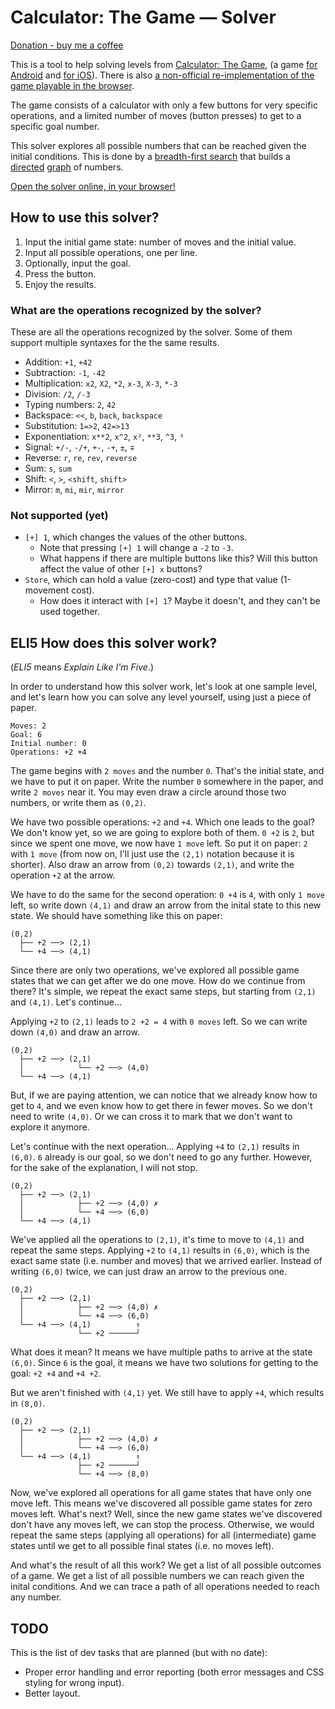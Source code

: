 Calculator: The Game — Solver
=============================

[Donation - buy me a coffee](https://denilson.sa.nom.br/donate.html)

This is a tool to help solving levels from [Calculator: The Game][game], (a game [for Android][android] and [for iOS][ios]). There is also [a non-official re-implementation of the game playable in the browser](https://github.com/Jorger/Calculator_The_Game_ReactJS).

The game consists of a calculator with only a few buttons for very specific operations, and a limited number of moves (button presses) to get to a specific goal number.

This solver explores all possible numbers that can be reached given the initial conditions. This is done by a [breadth-first search][bfs] that builds a [directed][] [graph][] of numbers.

[Open the solver online, in your browser!][solver]

How to use this solver?
-----------------------

1. Input the initial game state: number of moves and the initial value.
2. Input all possible operations, one per line.
3. Optionally, input the goal.
4. Press the button.
5. Enjoy the results.

### What are the operations recognized by the solver?

These are all the operations recognized by the solver. Some of them support multiple syntaxes for the the same results.

* Addition: `+1`, `+42`
* Subtraction: `-1`, `-42`
* Multiplication: `x2`, `X2`, `*2`, `x-3`, `X-3`, `*-3`
* Division: `/2`, `/-3`
* Typing numbers: `2`, `42`
* Backspace: `<<`, `b`, `back`, `backspace`
* Substitution: `1=>2`, `42=>13`
* Exponentiation: `x**2`, `x^2`, `x²`, `**3`, `^3`, `³`
* Signal: `+/-`, `-/+`, `+-`, `-+`, `±`, `∓`
* Reverse: `r`, `re`, `rev`, `reverse`
* Sum: `s`, `sum`
* Shift: `<`, `>`, `<shift`, `shift>`
* Mirror: `m`, `mi`, `mir`, `mirror`

### Not supported (yet)

* `[+] 1`, which changes the values of the other buttons.
    * Note that pressing `[+] 1` will change a `-2` to `-3`.
    * What happens if there are multiple buttons like this? Will this button affect the value of other `[+] x` buttons?
* `Store`, which can hold a value (zero-cost) and type that value (1-movement cost).
    * How does it interact with `[+] 1`? Maybe it doesn't, and they can't be used together.

ELI5 How does this solver work?
-------------------------------

(*ELI5* means *Explain Like I'm Five*.)

In order to understand how this solver work, let's look at one sample level, and let's learn how you can solve any level yourself, using just a piece of paper.

    Moves: 2
    Goal: 6
    Initial number: 0
    Operations: +2 +4

The game begins with `2 moves` and the number `0`. That's the initial state, and we have to put it on paper. Write the number `0` somewhere in the paper, and write `2 moves` near it. You may even draw a circle around those two numbers, or write them as `(0,2)`.

We have two possible operations: `+2` and `+4`. Which one leads to the goal? We don't know yet, so we are going to explore both of them. `0 +2` is `2`, but since we spent one move, we now have `1 move` left. So put it on paper: `2` with `1 move` (from now on, I'll just use the `(2,1)` notation because it is shorter). Also draw an arrow from `(0,2)` towards `(2,1)`, and write the operation `+2` at the arrow.

We have to do the same for the second operation: `0 +4` is `4`, with only `1 move` left, so write down `(4,1)` and draw an arrow from the inital state to this new state. We should have something like this on paper:

    (0,2)
      ├── +2 ──> (2,1)
      └── +4 ──> (4,1)

Since there are only two operations, we've explored all possible game states that we can get after we do one move. How do we continue from there? It's simple, we repeat the exact same steps, but starting from `(2,1)` and `(4,1)`. Let's continue…

Applying `+2` to `(2,1)` leads to `2 +2 = 4` with `0 moves` left. So we can write down `(4,0)` and draw an arrow.

    (0,2)
      ├── +2 ──> (2,1)
      │            └── +2 ──> (4,0)
      └── +4 ──> (4,1)

But, if we are paying attention, we can notice that we already know how to get to `4`, and we even know how to get there in fewer moves. So we don't need to write `(4,0)`. Or we can cross it to mark that we don't want to explore it anymore.

Let's continue with the next operation… Applying `+4` to `(2,1)` results in `(6,0)`. `6` already is our goal, so we don't need to go any further. However, for the sake of the explanation, I will not stop.

    (0,2)
      ├── +2 ──> (2,1)
      │            ├── +2 ──> (4,0) ✗
      │            └── +4 ──> (6,0)
      └── +4 ──> (4,1)

We've applied all the operations to `(2,1)`, it's time to move to `(4,1)` and repeat the same steps. Applying `+2` to `(4,1)` results in `(6,0)`, which is the exact same state (i.e. number and moves) that we arrived earlier. Instead of writing `(6,0)` twice, we can just draw an arrow to the previous one.

    (0,2)
      ├── +2 ──> (2,1)
      │            ├── +2 ──> (4,0) ✗
      │            └── +4 ──> (6,0)
      └── +4 ──> (4,1)          ↑
                   └── +2 ──────┘

What does it mean? It means we have multiple paths to arrive at the state `(6,0)`. Since `6` is the goal, it means we have two solutions for getting to the goal: `+2 +4` and `+4 +2`.

But we aren't finished with `(4,1)` yet. We still have to apply `+4`, which results in `(8,0)`.

    (0,2)
      ├── +2 ──> (2,1)
      │            ├── +2 ──> (4,0) ✗
      │            └── +4 ──> (6,0)
      └── +4 ──> (4,1)          ↑
                   ├── +2 ──────┘
                   └── +4 ──> (8,0)

Now, we've explored all operations for all game states that have only one move left. This means we've discovered all possible game states for zero moves left. What's next? Well, since the new game states we've discovered don't have any moves left, we can stop the process. Otherwise, we would repeat the same steps (applying all operations) for all (intermediate) game states until we get to all possible final states (i.e. no moves left).

And what's the result of all this work? We get a list of all possible outcomes of a game. We get a list of all possible numbers we can reach given the inital conditions. And we can trace a path of all operations needed to reach any number.

TODO
----

This is the list of dev tasks that are planned (but with no date):

* Proper error handling and error reporting (both error messages and CSS styling for wrong input).
* Better layout.

[solver]: https://denilsonsa.github.io/calculator-the-game-solver/solver.html
[game]: https://web.archive.org/web/20210912164304/http://www.simplemachine.co/game/calculator-the-game/
[android]: https://play.google.com/store/apps/details?id=com.sm.calculateme
[ios]: https://itunes.apple.com/us/app/calculator-the-game/id1243055750
[bfs]: https://en.wikipedia.org/wiki/Breadth-first_search
[graph]: https://en.wikipedia.org/wiki/Graph_(abstract_data_type)
[directed]: https://en.wikipedia.org/wiki/Directed_graph
